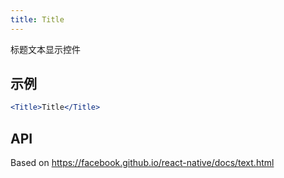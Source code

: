 ```yaml
---
title: Title
---
```

标题文本显示控件

## 示例

```jsx
<Title>Title</Title>
```

## API

Based on https://facebook.github.io/react-native/docs/text.html
